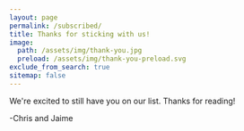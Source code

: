 ```yaml
---
layout: page
permalink: /subscribed/
title: Thanks for sticking with us!
image:
  path: /assets/img/thank-you.jpg
  preload: /assets/img/thank-you-preload.svg
exclude_from_search: true
sitemap: false
---
```


We're excited to still have you on our list. Thanks for reading!

-Chris and Jaime
